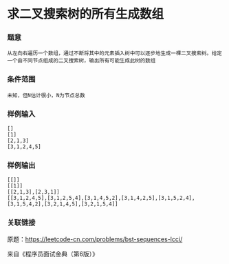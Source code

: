 
# 求二叉搜索树的所有生成数组

### 题意
```
从左向右遍历一个数组，通过不断将其中的元素插入树中可以逐步地生成一棵二叉搜索树。给定一个由不同节点组成的二叉搜索树，输出所有可能生成此树的数组
```

### 条件范围
```
未知，但N估计很小，N为节点总数
```

### 样例输入
```
[]
[1]
[2,1,3]
[3,1,2,4,5]
```

### 样例输出
```
[[]]
[[1]]
[[2,1,3],[2,3,1]]
[[3,1,2,4,5],[3,1,2,5,4],[3,1,4,5,2],[3,1,4,2,5],[3,1,5,2,4],[3,1,5,4,2],[3,2,1,4,5],[3,2,1,5,4]]
```

### 关联链接

原题：https://leetcode-cn.com/problems/bst-sequences-lcci/

来自《程序员面试金典（第6版）》

